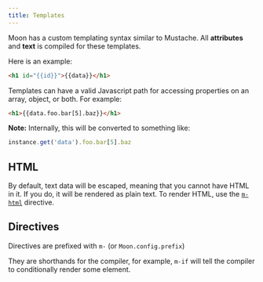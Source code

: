 ```yaml
---
title: Templates
---
```


Moon has a custom templating syntax similar to Mustache. All **attributes** and **text** is compiled for these templates.

Here is an example:

```html
<h1 id="{{id}}">{{data}}</h1>
```

Templates can have a valid Javascript path for accessing properties on an array, object, or both. For example:

```html
<h1>{{data.foo.bar[5].baz}}</h1>
```

**Note:** Internally, this will be converted to something like:

```js
instance.get('data').foo.bar[5].baz
```

## HTML

By default, text data will be escaped, meaning that you cannot have HTML in it. If you do, it will be rendered as plain text. To render HTML, use the [`m-html`](./../api/directives.html#-html-) directive.

## Directives

Directives are prefixed with `m-` (or `Moon.config.prefix`)

They are shorthands for the compiler, for example, `m-if` will tell the compiler to conditionally render some element.

